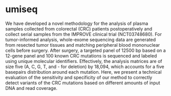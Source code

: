 # umiseq

We have developed a novel methodology for the analysis of plasma samples collected from colorectal (CRC) patients postoperatively and collect serial samples from the IMPROVE clinical trial (NCT03748680). For tumor-informed analysis, whole-exome sequencing data are generated from resected tumor tissues and matching peripheral blood mononuclear cells before surgery. After surgery, a targeted panel of 12500 bp based on a 12-gene panel and 100 known CRC mutations is sequenced and labeled using unique molecular identifiers. Effectively, the analysis matrices are of size five (A, C, G, T, and - for deletion) by 18,094, which accounts for a five basepairs distribution around each mutation. Here, we present a technical evaluation of the sensitivity and specificity of our method to correctly detect variants of the CRC mutations based on different amounts of input DNA and read coverage. 